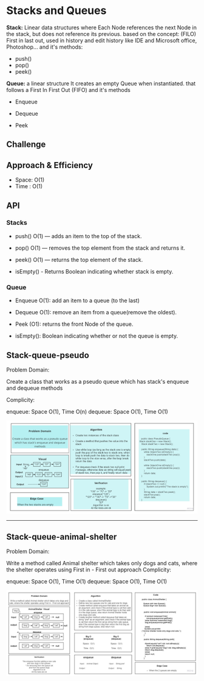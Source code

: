 # Stacks and Queues

**Stack:** Linear data structures where Each Node references the next Node in the stack, but does not reference its previous. based on the concept: (FILO) First in last out, used in history and edit history like IDE and Microsoft office, Photoshop... and it's methods:

- push()
- pop()
- peek()

**Queue:** a linear structure It creates an empty Queue when instantiated. that follows a First In First Out (FIFO) and it's methods

- Enqueue

- Dequeue

- Peek

## Challenge

<!-- Description of the challenge -->

## Approach & Efficiency

- Space: O(1)
- Time : O(1)

## API

<!-- Description of each method publicly available to your Stack and Queue-->

### Stacks

- push() O(1) — adds an item to the top of the stack.

- pop() O(1) — removes the top element from the stack and returns it.

- peek() O(1) — returns the top element of the stack.

- isEmpty() - Returns Boolean indicating whether stack is empty.

### Queue

- Enqueue O(1): add an item to a queue (to the last)

- Dequeue O(1): remove an item from a queue(remove the oldest).

- Peek (O1): returns the front Node of the queue.

- isEmpty(): Boolean indicating whether or not the queue is empty.

## Stack-queue-pseudo

Problem Domain:

Create a class that works as a pseudo queue which has stack's enqueue and dequeue methods

Complicity:

enqueue: Space O(1), Time O(n)
dequeue: Space O(1), Time O(1)

![Stack-queue-pseudo](pseudoQueue.jpg)

---

## Stack-queue-animal-shelter

Problem Domain:

Write a method called Animal shelter which takes only dogs and cats, where the shelter operates using First in - First
out approach Complicity:

enqueue: Space O(1), Time O(1)
dequeue: Space O(1), Time O(1)

![Stack-queue-pseudo](challenge-12.jpg)
